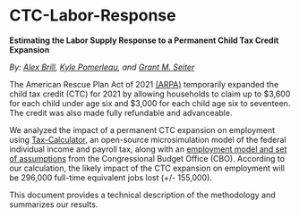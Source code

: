 # CTC-Labor-Response

**Estimating the Labor Supply Response to a Permanent Child Tax Credit Expansion**

*By: [Alex Brill](https://www.aei.org/profile/alex-brill/), [Kyle Pomerleau](https://www.aei.org/profile/kyle-pomerleau/), and [Grant M. Seiter](https://grantseiter.com)*

The American Rescue Plan Act of 2021 [(ARPA)](https://www.congress.gov/bill/117th-congress/house-bill/1319/text) temporarily expanded the child tax credit (CTC) for 2021 by allowing households to claim up to \$3,600 for each child under age six and \$3,000 for each child age six to seventeen. The credit was also made fully refundable and advanceable. 

We analyzed the impact of a permanent CTC expansion on employment using [Tax-Calculator](https://github.com/PSLmodels/Tax-Calculator), an open-source microsimulation model of the federal individual income and payroll tax, along with an [employment model and set of assumptions](https://www.cbo.gov/publication/43674) from the Congressional Budget Office (CBO). According to our calculation, the likely impact of the CTC expansion on employment will be 296,000 full-time equivalent jobs lost (+/- 155,000).

This document provides a technical description of the methodology and summarizes our results.